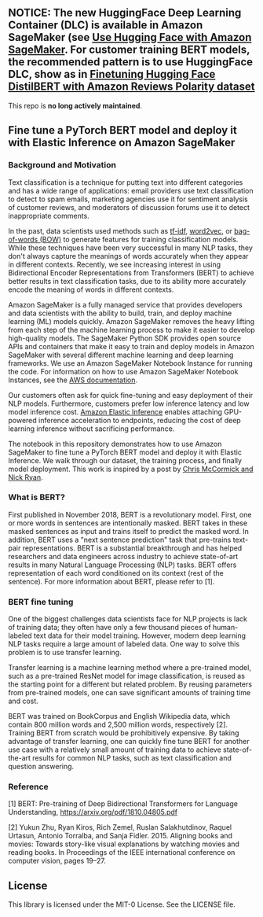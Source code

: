 

## NOTICE: The new HuggingFace Deep Learning Container (DLC) is available in Amazon SageMaker (see [Use Hugging Face with Amazon SageMaker](https://docs.aws.amazon.com/sagemaker/latest/dg/hugging-face.html). For customer training BERT models, the recommended pattern is to use HuggingFace DLC, show as in [Finetuning Hugging Face DistilBERT with Amazon Reviews Polarity dataset](https://github.com/aws-samples/finetune-deploy-bert-with-amazon-sagemaker-for-hugging-face)

This repo is **no long actively maintained**. 

## Fine tune a PyTorch BERT model and deploy it with Elastic Inference on Amazon SageMaker

### Background and Motivation

Text classification is a technique for putting text into different categories and has a wide range
of applications: email providers use text classification to detect to spam emails, marketing
agencies use it for sentiment analysis of customer reviews, and moderators of discussion forums use
it to detect inappropriate comments.

In the past, data scientists used methods such as [tf-idf](https://en.wikipedia.org/wiki/Tf%E2%80%93idf),
[word2vec](https://en.wikipedia.org/wiki/Word2vec), or [bag-of-words (BOW)](https://en.wikipedia.org/wiki/Bag-of-words_model)
to generate features for training classification models. While these techniques have been very
successful in many NLP tasks, they don't always capture the meanings of words accurately when they
appear in different contexts. Recently, we see increasing interest in using Bidirectional Encoder
Representations from Transformers (BERT) to achieve better results in text classification tasks,
due to its ability more accurately encode the meaning of words in different contexts.

Amazon SageMaker is a fully managed service that provides developers and data scientists with the
ability to build, train, and deploy machine learning (ML) models quickly. Amazon SageMaker removes
the heavy lifting from each step of the machine learning process to make it easier to develop
high-quality models. The SageMaker Python SDK provides open source APIs and containers that make it
easy to train and deploy models in Amazon SageMaker with several different machine learning and
deep learning frameworks. We use an Amazon SageMaker Notebook Instance for running the code.
For information on how to use Amazon SageMaker Notebook Instances,
see the [AWS documentation](https://docs.aws.amazon.com/sagemaker/latest/dg/nbi.html).

Our customers often ask for quick fine-tuning and easy deployment of their NLP models. Furthermore,
customers prefer low inference latency and low model inference cost.
[Amazon Elastic Inference](https://aws.amazon.com/machine-learning/elastic-inference/) enables
attaching GPU-powered inference acceleration to endpoints, reducing the cost of deep learning
inference without sacrificing performance.

The notebook in this repository demonstrates how to use Amazon SageMaker to fine tune a PyTorch
BERT model and deploy it with Elastic Inference. We walk through our dataset, the training process,
and finally model deployment. This work is inspired by a post by
[Chris McCormick and Nick Ryan](https://mccormickml.com/2019/07/22/BERT-fine-tuning/).

### What is BERT?

First published in November 2018, BERT is a revolutionary model. First, one or more words in
sentences are intentionally masked. BERT takes in these masked sentences as input and trains itself
to predict the masked word. In addition, BERT uses a "next sentence prediction" task that pre-trains
text-pair representations. BERT is a substantial breakthrough and has helped researchers and data
engineers across industry to achieve state-of-art results in many Natural Language Processing (NLP)
tasks. BERT offers representation of each word conditioned on its context (rest of the sentence).
For more information about BERT, please refer to [1].

### BERT fine tuning

One of the biggest challenges data scientists face for NLP projects is lack of training data; they
often have only a few thousand pieces of human-labeled text data for their model training. However,
modern deep learning NLP tasks require a large amount of labeled data. One way to solve this problem
is to use transfer learning.

Transfer learning is a machine learning method where a pre-trained model, such as a pre-trained
ResNet model for image classification, is reused as the starting point for a different but related
problem. By reusing parameters from pre-trained models, one can save significant amounts of training
time and cost.

BERT was trained on BookCorpus and English Wikipedia data, which contain 800 million words and
2,500 million words, respectively [2]. Training BERT from scratch would be prohibitively expensive.
By taking advantage of transfer learning, one can quickly fine tune BERT for another use case with a
relatively small amount of training data to achieve state-of-the-art results for common NLP tasks,
such as text classification and question answering.

### Reference

[1] BERT: Pre-training of Deep Bidirectional Transformers for Language Understanding,
https://arxiv.org/pdf/1810.04805.pdf

[2] Yukun Zhu, Ryan Kiros, Rich Zemel, Ruslan Salakhutdinov, Raquel Urtasun, Antonio Torralba, and
Sanja Fidler. 2015. Aligning books and movies: Towards story-like visual explanations by watching
movies and reading books. In Proceedings of the IEEE international conference on computer vision,
pages 19–27.

## License

This library is licensed under the MIT-0 License. See the LICENSE file.
